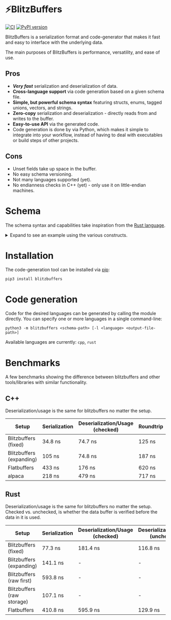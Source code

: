 # ⚡BlitzBuffers

[![CI](https://github.com/InoUno/blitzbuffers/actions/workflows/build.yml/badge.svg)](https://github.com/InoUno/blitzbuffers/actions/workflows/build.yml)
[![PyPI version](https://badge.fury.io/py/blitzbuffers.svg)](https://badge.fury.io/py/blitzbuffers)

BlitzBuffers is a serialization format and code-generator that makes it fast and easy to interface with the underlying data.

The main purposes of BlitzBuffers is performance, versatility, and ease of use.

## Pros

- **_Very fast_** serialization and deserialization of data.
- **Cross-language support** via code generation based on a given schema file.
- **Simple, but powerful schema syntax** featuring structs, enums, tagged unions, vectors, and strings.
- **Zero-copy** serialization and deserialization - directly reads from and writes to the buffer.
- **Easy-to-use API** via the generated code.
- Code generation is done by via Python, which makes it simple to integrate into your workflow, instead of having to deal with executables or build steps of other projects.

## Cons

- Unset fields take up space in the buffer.
- No easy schema versioning.
- Not many languages supported (yet).
- No endianness checks in C++ (yet) - only use it on little-endian machines.

# Schema

The schema syntax and capabilities take inspiration from the [Rust language](https://www.rust-lang.org/).

<details>
<summary>Expand to see an example using the various constructs.</summary>

```bzb
namespace game

enum EntityType {
    Player
    Neutral
    Enemy
}

struct Position {
    x: f32
    y: f32
    z: f32
}

struct Entity {
    type: EntityType
    name: string
    hitpoints: u64
    position: Position
    traits: Trait[]
}

enum Trait {
    Height(u16, u16),

    Color {
        red: u8
        green: u8
        blue: u8
        alpha: u8
    }

}
```
</details>

# Installation

The code-generation tool can be installed via [pip](https://pypi.org/project/pip/):

```
pip3 install blitzbuffers
```

# Code generation

Code for the desired languages can be generated by calling the module directly.
You can specify one or more languages in a single command-line:

```
python3 -m blitzbuffers <schema-path> [-l <language> <output-file-path>]
```

Available languages are currently: `cpp`, `rust`

# Benchmarks

A few benchmarks showing the difference between blitzbuffers and other tools/libraries with similar functionality.

## C++

Deserialization/usage is the same for blitzbuffers no matter the setup.

| Setup                     | Serialization  | Deserialization/Usage (checked) | Roundtrip |
|-|-|-|-|
| Blitzbuffers (fixed)      | 34.8 ns   | 74.7 ns               | 125 ns    |
| Blitzbuffers (expanding)  | 105 ns    | 74.8 ns               | 187 ns    |
| Flatbuffers               | 433 ns    | 176 ns                | 620 ns    |
| alpaca                    | 218 ns    | 479 ns                | 717 ns    |

## Rust

Deserialization/usage is the same for blitzbuffers no matter the setup. Checked vs. unchecked, is whether the data buffer is verified before the data in it is used.

| Setup                     | Serialization | Deserialization/Usage (checked) | Deserialization/Usage (unchecked) |
|-|-|-|-|
| Blitzbuffers (fixed)        | 77.3 ns     | 181.4 ns  | 116.8 ns
| Blitzbuffers (expanding)    | 141.1 ns    | -         | -
| Blitzbuffers (raw first)    | 593.8 ns    | -         | -
| Blitzbuffers (raw storage)  | 107.1 ns    | -         | -
| Flatbuffers                 | 410.8 ns    | 595.9 ns  | 129.9 ns

